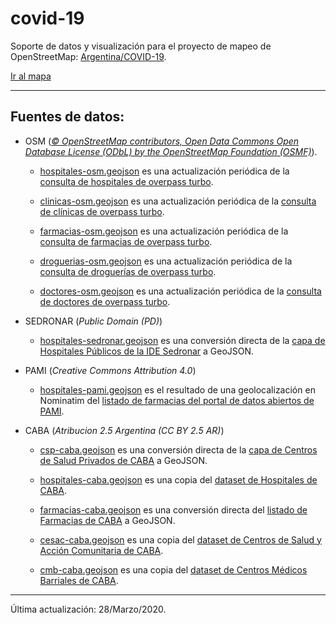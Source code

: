 # covid-19
Soporte de datos y visualización para el proyecto de mapeo de OpenStreetMap: [Argentina/COVID-19](https://wiki.openstreetmap.org/wiki/ES:Argentina/COVID-19).

[Ir al mapa](http://umap.openstreetmap.fr/en/map/argentinacovid-19_437045)

----

## Fuentes de datos:

* OSM (*[© OpenStreetMap contributors, Open Data Commons Open Database License (ODbL) by the OpenStreetMap Foundation (OSMF)](https://www.openstreetmap.org/copyright)*).

  * [hospitales-osm.geojson](https://github.com/gabriel-de-luca/covid-19/blob/master/hospitales-osm.geojson) es una actualización periódica de la [consulta de hospitales de overpass turbo](https://overpass-turbo.eu/s/S1i).
  
  * [clinicas-osm.geojson](https://github.com/gabriel-de-luca/covid-19/blob/master/clinicas-osm.geojson) es una actualización periódica de la [consulta de clínicas de overpass turbo](https://overpass-turbo.eu/s/S1o).
  
  * [farmacias-osm.geojson](https://github.com/gabriel-de-luca/covid-19/blob/master/farmacias-osm.geojson) es una actualización periódica de la [consulta de farmacias de overpass turbo](https://overpass-turbo.eu/s/S1b).

  * [droguerias-osm.geojson](https://github.com/gabriel-de-luca/covid-19/blob/master/droguerias-osm.geojson) es una actualización periódica de la [consulta de droguerías de overpass turbo](https://overpass-turbo.eu/s/S1a).
  
  * [doctores-osm.geojson](https://github.com/gabriel-de-luca/covid-19/blob/master/doctores-osm.geojson) es una actualización periódica de la [consulta de doctores de overpass turbo](https://overpass-turbo.eu/s/S1y).

* SEDRONAR (*Public Domain (PD)*)

  * [hospitales-sedronar.geojson](https://github.com/gabriel-de-luca/covid-19/blob/master/hospitales-sedronar.geojson) es una conversión directa de la [capa de Hospitales Públicos de la IDE Sedronar](http://ide.sedronar.gov.ar/layers/geonode:web_hospitales_publicos_sisa) a GeoJSON.
  
* PAMI (*Creative Commons Attribution 4.0*)

  * [hospitales-pami.geojson](https://github.com/gabriel-de-luca/covid-19/blob/master/hospitales-sedronar.geojson) es el resultado de una geolocalización en Nominatim del [listado de farmacias del portal de datos abiertos de PAMI](https://datos.pami.org.ar/dataset/farmacias).

* CABA (*Atribucion 2.5 Argentina (CC BY 2.5 AR)*)

  * [csp-caba.geojson](https://github.com/gabriel-de-luca/covid-19/blob/master/csp-caba.geojson) es una conversión directa de la [capa de Centros de Salud Privados de CABA](https://data.buenosaires.gob.ar/dataset/centros-salud-privados) a GeoJSON.
  
  * [hospitales-caba.geojson](https://github.com/gabriel-de-luca/covid-19/blob/master/hospitales-caba.geojson) es una copia del [dataset de Hospitales de CABA](https://data.buenosaires.gob.ar/dataset/hospitales).
  
  * [farmacias-caba.geojson](https://github.com/gabriel-de-luca/covid-19/blob/master/farmacias-caba.geojson) es una conversión directa del [listado de Farmacias de CABA](https://data.buenosaires.gob.ar/dataset/farmacias) a GeoJSON.

  * [cesac-caba.geojson](https://github.com/gabriel-de-luca/covid-19/blob/master/cesac-caba.geojson) es una copia del [dataset de Centros de Salud y Acción Comunitaria de CABA](https://data.buenosaires.gob.ar/dataset/centros-salud-accion-comunitaria-cesac).
  
  * [cmb-caba.geojson](https://github.com/gabriel-de-luca/covid-19/blob/master/cmb-caba.geojson) es una copia del [dataset de Centros Médicos Barriales de CABA](https://data.buenosaires.gob.ar/dataset/centros-medicos-barriales).
  
----

Última actualización: 28/Marzo/2020.


